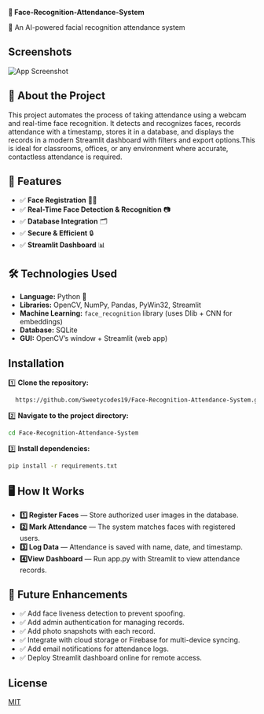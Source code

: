 **📸 Face-Recognition-Attendance-System**

  🚀 An AI-powered facial recognition attendance system

## Screenshots

![App Screenshot](https://via.placeholder.com/468x300?text=App+Screenshot+Here)


## 📜 About the Project
This project automates the process of taking attendance using a webcam and real-time face recognition. It detects and recognizes faces, records attendance with a timestamp, stores it in a database, and displays the records in a modern Streamlit dashboard with filters and export options.This is ideal for classrooms, offices, or any environment where accurate, contactless attendance is required.

## 🎯 Features
- ✅ **Face Registration** 🧑‍💻
- ✅ **Real-Time Face Detection & Recognition** 📷
- ✅ **Database Integration** 🗂️
- ✅ **Secure & Efficient** 🔒
- ✅ **Streamlit Dashboard** 📊
## 🛠️ Technologies Used
- **Language:** Python 🐍  
- **Libraries:** OpenCV, NumPy, Pandas, PyWin32, Streamlit  
- **Machine Learning:** `face_recognition` library (uses Dlib + CNN for embeddings)  
- **Database:** SQLite  
- **GUI:** OpenCV’s window + Streamlit (web app)
## Installation

1️⃣ **Clone the repository:**

```bash
  https://github.com/Sweetycodes19/Face-Recognition-Attendance-System.git
```
2️⃣ **Navigate to the project directory:**

```bash
cd Face-Recognition-Attendance-System
```
3️⃣ **Install dependencies:**

```bash 
pip install -r requirements.txt
```
    
## 🖥️ How It Works
- **1️⃣ Register Faces** — Store authorized user images in the database.
- **2️⃣ Mark Attendance** — The system matches faces with registered users.
- **3️⃣ Log Data** — Attendance is saved with name, date, and timestamp.
- **4️⃣View Dashboard** — Run app.py with Streamlit to view attendance records.
## 📌 Future Enhancements
- ✅ Add face liveness detection to prevent spoofing.
- ✅ Add admin authentication for managing records.
- ✅ Add photo snapshots with each record.
- ✅ Integrate with cloud storage or Firebase for multi-device syncing.
- ✅ Add email notifications for attendance logs.
- ✅ Deploy Streamlit dashboard online for remote access.
## License

[MIT](https://choosealicense.com/licenses/mit/)

